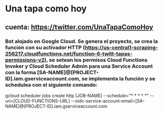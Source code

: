 # Una tapa como hoy
## cuenta: https://twitter.com/UnaTapaComoHoy
### Bot alojado en Google Cloud. Se genera el proyecto, se crea la función con su activador HTTP (https://us-central1-scraping-256217.cloudfunctions.net/function-6-twitt-tapas-permissions-v2), se setean los permisos Cloud Functions Invoker y Cloud Scheduler Admin para una Service Account con la forma [SA-NAME]@[PROJECT-ID].iam.gserviceaccount.com, se implementa la función y se schedulea con el siguiente comando:

gcloud scheduler jobs create http [JOB-NAME] --schedule="* * * * *" --uri=[CLOUD-FUNCTIONS-URL] --oidc-service-account-email=[SA-NAME]@[PROJECT-ID].iam.gserviceaccount.com
